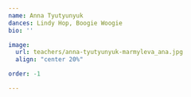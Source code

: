 ```yaml
---
name: Anna Tyutyunyuk
dances: Lindy Hop, Boogie Woogie
bio: ''

image:
  url: teachers/anna-tyutyunyuk-marmyleva_ana.jpg
  align: "center 20%"

order: -1

---
```

